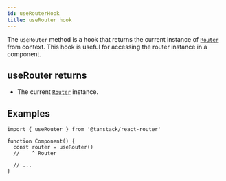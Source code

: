 ```yaml
---
id: useRouterHook
title: useRouter hook
---
```


The `useRouter` method is a hook that returns the current instance of [`Router`](./RouterType.md) from context. This hook is useful for accessing the router instance in a component.

## useRouter returns

- The current [`Router`](./RouterType.md) instance.

## Examples

```tsx
import { useRouter } from '@tanstack/react-router'

function Component() {
  const router = useRouter()
  //    ^ Router

  // ...
}
```
